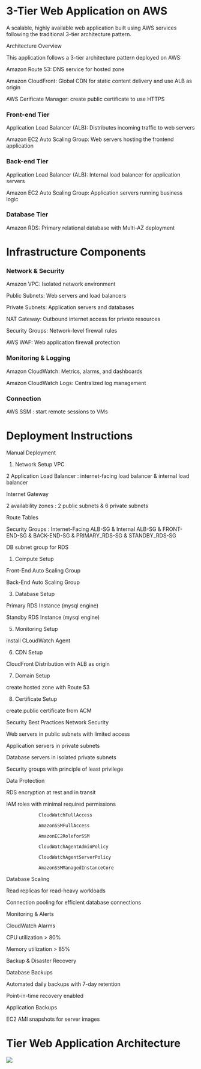 <h1>3-Tier Web Application on AWS</h1>

A scalable, highly available web application built using AWS services following the traditional 3-tier architecture pattern.

Architecture Overview

This application follows a 3-tier architecture pattern deployed on AWS:

Amazon Route 53: DNS service for hosted zone

Amazon CloudFront: Global CDN for static content delivery and use ALB as origin  

AWS Cerificate Manager: create public certificate to use HTTPS


<h3>Front-end Tier</h3>

Application Load Balancer (ALB): Distributes incoming traffic to web servers

Amazon EC2 Auto Scaling Group: Web servers hosting the frontend application


<h3>Back-end Tier</h3>

Application Load Balancer (ALB): Internal load balancer for application servers

Amazon EC2 Auto Scaling Group: Application servers running business logic


<h3>Database Tier</h3>

Amazon RDS: Primary relational database with Multi-AZ deployment


<h1>Infrastructure Components</h1>
<h3>Network & Security</h3>

Amazon VPC: Isolated network environment

Public Subnets: Web servers and load balancers

Private Subnets: Application servers and databases

NAT Gateway: Outbound internet access for private resources

Security Groups: Network-level firewall rules

AWS WAF: Web application firewall protection


<h3>Monitoring & Logging</h3>

Amazon CloudWatch: Metrics, alarms, and dashboards

Amazon CloudWatch Logs: Centralized log management


<h3>Connection</h3>

AWS SSM : start remote sessions to VMs

<h1>Deployment Instructions</h1>
Manual Deployment

1. Network Setup
VPC

2 Application Load Balancer : internet-facing load balancer & internal load balancer

Internet Gateway

2 availability zones : 2 public subnets & 6 private subnets

Route Tables

Security Groups : Internet-Facing ALB-SG & Internal ALB-SG & FRONT-END-SG & BACK-END-SG & PRIMARY_RDS-SG & STANDBY_RDS-SG

DB subnet group for RDS


1. Compute Setup

Front-End Auto Scaling Group

Back-End Auto Scaling Group


3. Database Setup

Primary RDS Instance (mysql engine)

Standby RDS Instance (mysql engine)


5. Monitoring Setup

install CLoudWatch Agent


6. CDN Setup

CloudFront Distribution with ALB as origin


7. Domain Setup

create hosted zone with Route 53


8. Certificate Setup

create public certificate from ACM


Security Best Practices
Network Security

Web servers in public subnets with limited access

Application servers in private subnets

Database servers in isolated private subnets

Security groups with principle of least privilege


Data Protection

RDS encryption at rest and in transit

IAM roles with minimal required permissions

                CloudWatchFullAccess

                AmazonSSMFullAccess

                AmazonEC2RoleforSSM

                CloudWatchAgentAdminPolicy

                CloudWatchAgentServerPolicy

                AmazonSSMManagedInstanceCore


Database Scaling

Read replicas for read-heavy workloads

Connection pooling for efficient database connections


Monitoring & Alerts

CloudWatch Alarms

CPU utilization > 80%

Memory utilization > 85%


Backup & Disaster Recovery

Database Backups

Automated daily backups with 7-day retention

Point-in-time recovery enabled


Application Backups

EC2 AMI snapshots for server images


<h1>Tier Web Application Architecture</h1>
<img src = "https://github.com/mshaf3ey/AWS-2-Becoming-a-Solutions-Architect/blob/main/Manara.drawio.png" />
